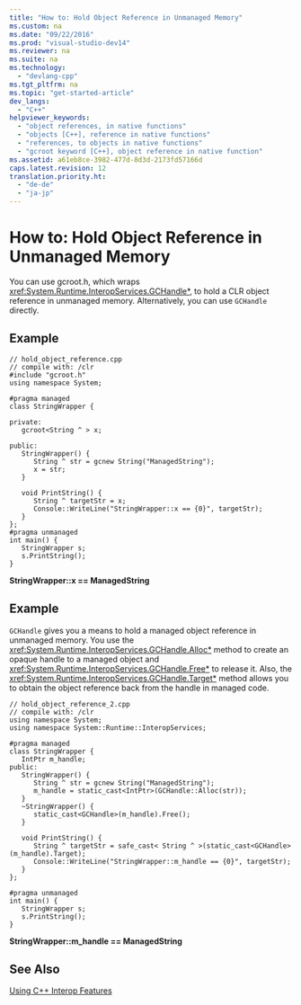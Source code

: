 ```yaml
---
title: "How to: Hold Object Reference in Unmanaged Memory"
ms.custom: na
ms.date: "09/22/2016"
ms.prod: "visual-studio-dev14"
ms.reviewer: na
ms.suite: na
ms.technology: 
  - "devlang-cpp"
ms.tgt_pltfrm: na
ms.topic: "get-started-article"
dev_langs: 
  - "C++"
helpviewer_keywords: 
  - "object references, in native functions"
  - "objects [C++], reference in native functions"
  - "references, to objects in native functions"
  - "gcroot keyword [C++], object reference in native function"
ms.assetid: a61eb8ce-3982-477d-8d3d-2173fd57166d
caps.latest.revision: 12
translation.priority.ht: 
  - "de-de"
  - "ja-jp"
---
```

# How to: Hold Object Reference in Unmanaged Memory
You can use gcroot.h, which wraps <xref:System.Runtime.InteropServices.GCHandle*>, to hold a CLR object reference in unmanaged memory. Alternatively, you can use `GCHandle` directly.  
  
## Example  
  
```  
// hold_object_reference.cpp  
// compile with: /clr  
#include "gcroot.h"  
using namespace System;  
  
#pragma managed  
class StringWrapper {  
  
private:  
   gcroot<String ^ > x;  
  
public:  
   StringWrapper() {  
      String ^ str = gcnew String("ManagedString");  
      x = str;  
   }  
  
   void PrintString() {  
      String ^ targetStr = x;  
      Console::WriteLine("StringWrapper::x == {0}", targetStr);  
   }  
};  
#pragma unmanaged  
int main() {  
   StringWrapper s;  
   s.PrintString();  
}  
```  
  
 **StringWrapper::x == ManagedString**   
## Example  
 `GCHandle` gives you a means to hold a managed object reference in unmanaged memory.  You use the <xref:System.Runtime.InteropServices.GCHandle.Alloc*> method to create an opaque handle to a managed object and <xref:System.Runtime.InteropServices.GCHandle.Free*> to release it. Also, the <xref:System.Runtime.InteropServices.GCHandle.Target*> method allows you to obtain the object reference back from the handle in managed code.  
  
```  
// hold_object_reference_2.cpp  
// compile with: /clr  
using namespace System;  
using namespace System::Runtime::InteropServices;  
  
#pragma managed  
class StringWrapper {  
   IntPtr m_handle;  
public:  
   StringWrapper() {  
      String ^ str = gcnew String("ManagedString");  
      m_handle = static_cast<IntPtr>(GCHandle::Alloc(str));  
   }  
   ~StringWrapper() {  
      static_cast<GCHandle>(m_handle).Free();  
   }  
  
   void PrintString() {  
      String ^ targetStr = safe_cast< String ^ >(static_cast<GCHandle>(m_handle).Target);  
      Console::WriteLine("StringWrapper::m_handle == {0}", targetStr);  
   }  
};  
  
#pragma unmanaged  
int main() {  
   StringWrapper s;   
   s.PrintString();  
}  
```  
  
 **StringWrapper::m_handle == ManagedString**   
## See Also  
 [Using C++ Interop Features](../vs140/using-c---interop--implicit-pinvoke-.md)